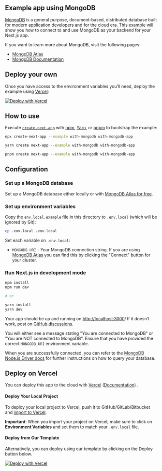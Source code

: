 ## Example app using MongoDB

[MongoDB](https://www.mongodb.com/) is a general purpose, document-based, distributed database built for modern
application developers and for the cloud era. This example will show you how to connect to and use MongoDB as your
backend for your Next.js app.

If you want to learn more about MongoDB, visit the following pages:

- [MongoDB Atlas](https://mongodb.com/atlas)
- [MongoDB Documentation](https://docs.mongodb.com/)

## Deploy your own

Once you have access to the environment variables you'll need, deploy the example
using [Vercel](https://vercel.com?utm_source=github&utm_medium=readme&utm_campaign=next-example):

[![Deploy with Vercel](https://vercel.com/button)](https://vercel.com/new/clone?project-name=with-mongodb&repository-name=with-mongodb&repository-url=https%3A%2F%2Fgithub.com%2Fvercel%2Fnext.js%2Ftree%2Fcanary%2Fexamples%2Fwith-mongodb&integration-ids=oac_jnzmjqM10gllKmSrG0SGrHOH)

## How to use

Execute [`create-next-app`](https://github.com/vercel/next.js/tree/canary/packages/create-next-app)
with [npm](https://docs.npmjs.com/cli/init), [Yarn](https://yarnpkg.com/lang/en/docs/cli/create/),
or [pnpm](https://pnpm.io) to bootstrap the example:

```bash
npx create-next-app --example with-mongodb with-mongodb-app
```

```bash
yarn create next-app --example with-mongodb with-mongodb-app
```

```bash
pnpm create next-app --example with-mongodb with-mongodb-app
```

## Configuration

### Set up a MongoDB database

Set up a MongoDB database either locally or with [MongoDB Atlas for free](https://mongodb.com/atlas).

### Set up environment variables

Copy the `env.local.example` file in this directory to `.env.local` (which will be ignored by Git):

```bash
cp .env.local .env.local
```

Set each variable on `.env.local`:

- `MONGODB_URI` - Your MongoDB connection string. If you are using [MongoDB Atlas](https://mongodb.com/atlas) you can
  find this by clicking the "Connect" button for your cluster.

### Run Next.js in development mode

```bash
npm install
npm run dev

# or

yarn install
yarn dev
```

Your app should be up and running on [http://localhost:3000](http://localhost:3000)! If it doesn't work, post
on [GitHub discussions](https://github.com/vercel/next.js/discussions).

You will either see a message stating "You are connected to MongoDB" or "You are NOT connected to MongoDB". Ensure that
you have provided the correct `MONGODB_URI` environment variable.

When you are successfully connected, you can refer to
the [MongoDB Node.js Driver docs](https://mongodb.github.io/node-mongodb-native/3.4/tutorials/collections/) for further
instructions on how to query your database.

## Deploy on Vercel

You can deploy this app to the cloud
with [Vercel](https://vercel.com?utm_source=github&utm_medium=readme&utm_campaign=next-example) ([Documentation](https://nextjs.org/docs/deployment))
.

#### Deploy Your Local Project

To deploy your local project to Vercel, push it to GitHub/GitLab/Bitbucket
and [import to Vercel](https://vercel.com/new?utm_source=github&utm_medium=readme&utm_campaign=next-example).

**Important**: When you import your project on Vercel, make sure to click on **Environment Variables** and set them to
match your `.env.local` file.

#### Deploy from Our Template

Alternatively, you can deploy using our template by clicking on the Deploy button below.

[![Deploy with Vercel](https://vercel.com/button)](https://vercel.com/new/clone?project-name=with-mongodb&repository-name=with-mongodb&repository-url=https%3A%2F%2Fgithub.com%2Fvercel%2Fnext.js%2Ftree%2Fcanary%2Fexamples%2Fwith-mongodb&integration-ids=oac_jnzmjqM10gllKmSrG0SGrHOH)
